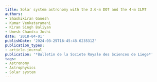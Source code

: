 ```yaml
---
title: Solar system astronomy with the 3.6-m DOT and the 4-m ILMT
authors:
- Shashikiran Ganesh
- Kumar Venkataramani
- Kiran Singh Baliyan
- Umesh Chandra Joshi
date: '2018-04-01'
publishDate: '2024-03-25T16:45:48.023531Z'
publication_types:
- article-journal
publication: '*Bulletin de la Societe Royale des Sciences de Liege*'
tags:
- Astronomy
- Astrophysics
- Solar system
---
```

